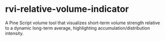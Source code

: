 # rvi-relative-volume-indicator
A Pine Script volume tool that visualizes short-term volume strength relative to a dynamic long-term average, highlighting accumulation/distribution intensity.
